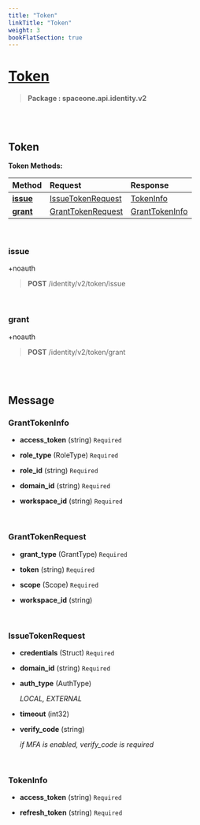 ```yaml
---
title: "Token"
linkTitle: "Token"
weight: 3
bookFlatSection: true
---
```

# [Token](#Token)



>  **Package : spaceone.api.identity.v2**

<br>
<br>

## Token





**Token Methods:**


| Method | Request | Response |
| :----- | :-------- | :-------- |
| [**issue**](./Token#issue) | [IssueTokenRequest](Token#issuetokenrequest) | [TokenInfo](Token#tokeninfo) |
| [**grant**](./Token#grant) | [GrantTokenRequest](Token#granttokenrequest) | [GrantTokenInfo](Token#granttokeninfo) |



    
<br>

### issue

+noauth



> **POST** /identity/v2/token/issue
>






    
<br>

### grant

+noauth



> **POST** /identity/v2/token/grant
>






    


<br>
<br>

## Message



### GrantTokenInfo
* **access_token** (string)   `Required` 

    
* **role_type** (RoleType)   `Required` 

    
* **role_id** (string)   `Required` 

    
* **domain_id** (string)   `Required` 

    
* **workspace_id** (string)   `Required` 

    <br>

### GrantTokenRequest
* **grant_type** (GrantType)   `Required` 

    
* **token** (string)   `Required` 

    
* **scope** (Scope)   `Required` 

    
* **workspace_id** (string)  

    <br>

### IssueTokenRequest
* **credentials** (Struct)   `Required` 

    
* **domain_id** (string)   `Required` 

    
* **auth_type** (AuthType)  

  *LOCAL, EXTERNAL*

    
* **timeout** (int32)  

    
* **verify_code** (string)  

  *if MFA is enabled, verify_code is required*

    <br>

### TokenInfo
* **access_token** (string)   `Required` 

    
* **refresh_token** (string)   `Required` 

    <br>
